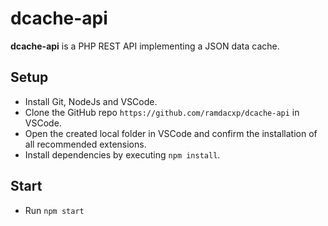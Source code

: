 # dcache-api

**dcache-api** is a PHP REST API implementing a JSON data cache.

## Setup

* Install Git, NodeJs and VSCode.
* Clone the GitHub repo `https://github.com/ramdacxp/dcache-api` in VSCode.
* Open the created local folder in VSCode and confirm the installation of all recommended extensions.
* Install dependencies by executing `npm install`.

## Start

* Run `npm start`
